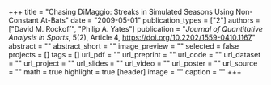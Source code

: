 +++
title = "Chasing DiMaggio: Streaks in Simulated Seasons Using Non-Constant At-Bats"
date = "2009-05-01"
publication_types = ["2"]
authors = ["David M. Rockoff", "Philip A. Yates"]
publication = "_Journal of Quantitative Analysis in Sports_, 5(2), Article 4, https://doi.org/10.2202/1559-0410.1167"
abstract = ""
abstract_short = ""
image_preview = ""
selected = false
projects = []
tags = []
url_pdf = ""
url_preprint = ""
url_code = ""
url_dataset = ""
url_project = ""
url_slides = ""
url_video = ""
url_poster = ""
url_source = ""
math = true
highlight = true
[header]
image = ""
caption = ""
+++
